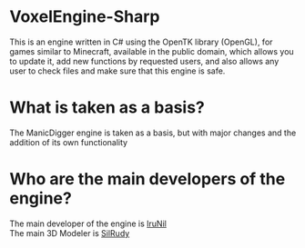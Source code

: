 # VoxelEngine-Sharp
This is an engine written in C# using the OpenTK library (OpenGL), for games similar to Minecraft, available in the public domain, which allows you to update it, add new functions by requested users, and also allows any user to check files and make sure that this engine is safe.

# What is taken as a basis?
The ManicDigger engine is taken as a basis, but with major changes and the addition of its own functionality

# Who are the main developers of the engine?
The main developer of the engine is [IruNil](https://github.com/IruNil6)<br/>
The main 3D Modeler is [SilRudy](https://sketchfab.com/SilRudy/models)
